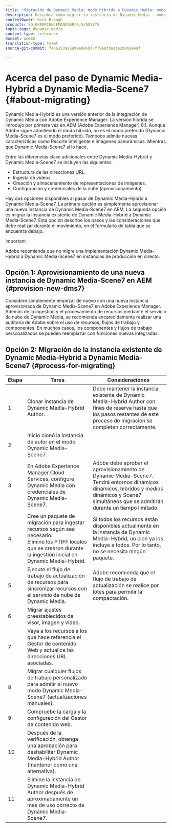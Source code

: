 ```yaml
---
title: 'Migración de Dynamic Media: modo híbrido a Dynamic Media: modo S7'
description: Descubra cómo migrar su instancia de Dynamic Media - modo híbrido a Dynamic Media - modo S7
contentOwner: Rick Brough
products: SG_EXPERIENCEMANAGER/6.5/ASSETS
topic-tags: dynamic-media
content-type: reference
docset: aem65
translation-type: tm+mt
source-git-commit: f466193a259d9e8869d7f79eafda1be20869e4af

---
```



# Acerca del paso de Dynamic Media-Hybrid a Dynamic Media-Scene7 {#about-migrating}

Dynamic Media-Hybrid es una versión anterior de la integración de Dynamic Media con Adobe Experience Manager. La versión híbrida se introdujo por primera vez en AEM (Adobe Experience Manager) 6.1. Aunque Adobe sigue admitiendo el modo híbrido, no es el modo preferido (Dynamic Media-Scene7 es el modo preferido). Tampoco admite nuevas características como Recorte inteligente e imágenes panorámicas. Mientras que Dynamic Media-Scene7 sí lo hace.

Entre las diferencias clave adicionales entre Dynamic Media-Hybrid y Dynamic Media-Scene7 se incluyen las siguientes:

* Estructura de las direcciones URL.
* Ingesta de vídeos.
* Creación y almacenamiento de representaciones de imágenes.
* Configuración y credenciales de la nube (aprovisionamiento).

Hay dos opciones disponibles al pasar de Dynamic Media-Hybrid a Dynamic Media-Scene7. La primera opción es simplemente aprovisionar una nueva instancia de Dynamic Media-Scene7 en AEM. La segunda opción es migrar la instancia existente de Dynamic Media-Hybrid a Dynamic Media-Scene7. Esta opción describe los pasos y las consideraciones que debe realizar durante el movimiento, en el formulario de tabla que se encuentra debajo.

>[!IMPORTANT]
>
>Adobe recomienda que no migre una implementación Dynamic Media-Hybrid a Dynamic Media-Scene7 en instancias de producción en directo.

## Opción 1: Aprovisionamiento de una nueva instancia de Dynamic Media-Scene7 en AEM {#provision-new-dms7}

Considere simplemente empezar de nuevo con una nueva instancia aprovisionada de Dynamic Media-Scene7 en Adobe Experience Manager. Además de la ingestión y el procesamiento de recursos mediante el servicio de nube de Dynamic Media, se recomienda encarecidamente realizar una auditoría de Adobe sobre el uso de recursos, flujos de trabajo y componentes. En muchos casos, los componentes y flujos de trabajo personalizados se pueden reemplazar con funciones nuevas integradas.

## Opción 2: Migración de la instancia existente de Dynamic Media-Hybrid a Dynamic Media-Scene7 {#process-for-migrating}

| Etapa | Tarea | Consideraciones |
|---|---|---|
| 1 | Clonar instancia de Dynamic Media-Hybrid Author. | Debe mantener la instancia existente de Dynamic Media-Hybrid Author con fines de reserva hasta que los pasos restantes de este proceso de migración se completen correctamente. |
| 2 | Inicio clonó la instancia de autor en el modo Dynamic Media-Scene7. |  |
| 3 | En Adobe Experience Manager Cloud Services, configure Dynamic Media con credenciales de Dynamic Media-Scene7. | Adobe debe aprobar el aprovisionamiento de Dynamic Media-Scene7. Tendrá entornos dinámicos dinámicos, híbridos y medios dinámicos y Scene7 simultáneos que se admitirán durante un tiempo limitado. |
| 4 | Cree un paquete de migración para ingestar recursos según sea necesario.<br>Elimine los PTIFF locales que se crearon durante la ingestión inicial en Dynamic Media-Hybrid. | Si todos los recursos están disponibles actualmente en la instancia de Dynamic Media-Hybrid, un clon ya los incluye a todos. Por lo tanto, no se necesita ningún paquete. |
| 5 | Ejecute el flujo de trabajo de actualización de recursos para sincronizar recursos con el servicio de nube de Dynamic Media. | Adobe recomienda que el flujo de trabajo de actualización se realice por lotes para permitir la compactación. |
| 6 | Migrar ajustes preestablecidos de visor, imagen y vídeo. |  |
| 7 | Vaya a los recursos a los que hace referencia el Gestor de contenido Web y actualice las direcciones URL asociadas. |  |
| 8 | Migrar cualquier flujos de trabajo personalizado para admitir el nuevo modo Dynamic Media-Scene7 (actualizaciones manuales). |  |
| 9 | Compruebe la carga y la configuración del Gestor de contenido web. |  |
| 10 | Después de la verificación, obtenga una aprobación para deshabilitar Dynamic Media-Hybrid Author (mantener como una alternativa). |  |
| 11 | Elimine la instancia de Dynamic Media-Hybrid Author después de aproximadamente un mes de uso correcto de Dynamic Media-Scene7. |  |
